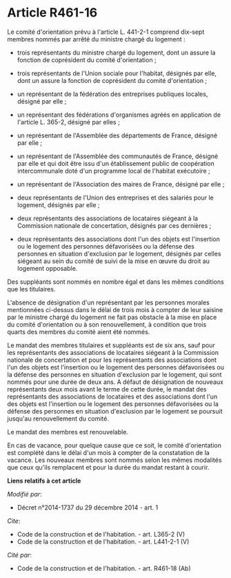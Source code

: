 # Article R461-16

Le comité d'orientation prévu à l'article L. 441-2-1 comprend dix-sept membres nommés par arrêté du ministre chargé du
logement :

- trois représentants du ministre chargé du logement, dont un assure la fonction de coprésident du comité d'orientation ;

- trois représentants de l'Union sociale pour l'habitat, désignés par elle, dont un assure la fonction de coprésident du
comité d'orientation ;

- un représentant de la fédération des entreprises publiques locales, désigné par elle ;

- un représentant des fédérations d'organismes agréés en application de l'article L. 365-2, désigné par elles ;

- un représentant de l'Assemblée des départements de France, désigné par elle ;

- un représentant de l'Assemblée des communautés de France, désigné par elle et qui doit être issu d'un établissement public
de coopération intercommunale doté d'un programme local de l'habitat exécutoire ;

- un représentant de l'Association des maires de France, désigné par elle ;

- deux représentants de l'Union des entreprises et des salariés pour le logement, désignés par elle ;

- deux représentants des associations de locataires siégeant à la Commission nationale de concertation, désignés par ces
dernières ;

- deux représentants des associations dont l'un des objets est l'insertion ou le logement des personnes défavorisées ou la
défense des personnes en situation d'exclusion par le logement, désignés par celles siégeant au sein du comité de suivi de la
mise en œuvre du droit au logement opposable. 

Des suppléants sont nommés en nombre égal et dans les mêmes conditions que les titulaires. 

L'absence de désignation d'un représentant par les personnes morales mentionnées ci-dessus dans le délai de trois mois à
compter de leur saisine par le ministre chargé du logement ne fait pas obstacle à la mise en place du comité d'orientation ou
à son renouvellement, à condition que trois quarts des membres du comité aient été nommés. 

Le mandat des membres titulaires et suppléants est de six ans, sauf pour les représentants des associations de locataires
siégeant à la Commission nationale de concertation et pour les représentants des associations dont l'un des objets est
l'insertion ou le logement des personnes défavorisées ou la défense des personnes en situation d'exclusion par le logement,
qui sont nommés pour une durée de deux ans. A défaut de désignation de nouveaux représentants deux mois avant le terme de
cette durée, le mandat des représentants des associations de locataires et des associations dont l'un des objets est
l'insertion ou le logement des personnes défavorisées ou la défense des personnes en situation d'exclusion par le logement se
poursuit jusqu'au renouvellement du comité. 

Le mandat des membres est renouvelable. 

En cas de vacance, pour quelque cause que ce soit, le comité d'orientation est complété dans le délai d'un mois à compter de
la constatation de la vacance. Les nouveaux membres sont nommés selon les mêmes modalités que ceux qu'ils remplacent et pour
la durée du mandat restant à courir.

**Liens relatifs à cet article**

_Modifié par_:

  - Décret n°2014-1737 du 29 décembre 2014 - art. 1

_Cite_:

  - Code de la construction et de l'habitation. - art. L365-2 (V)
  - Code de la construction et de l'habitation. - art. L441-2-1 (V)

_Cité par_:

  - Code de la construction et de l'habitation. - art. R461-18 (Ab)
